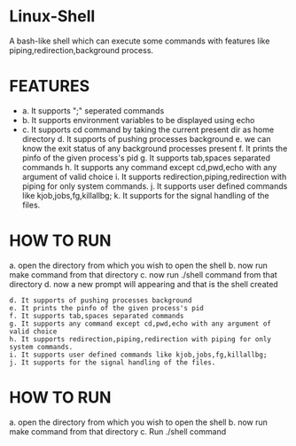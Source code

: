 # Linux-Shell
A bash-like shell which can execute some commands with features like piping,redirection,background process.

# FEATURES

  * a. It supports ";" seperated commands
*	b. It supports environment variables to be displayed using echo
*	c. It supports cd command by taking the current present dir as home directory
	d. It supports of pushing processes background
	e. we can know the exit status of any background processes present
	f. It prints the pinfo of the given process's pid
	g. It supports tab,spaces separated commands
	h. It supports any command except cd,pwd,echo with any argument of valid choice
	i. It supports redirection,piping,redirection with piping for only system commands.
	j. It supports user defined commands like kjob,jobs,fg,killallbg;
	k. It supports for the signal handling of the files.
  
# HOW TO RUN
  a. open the directory from which you wish to open the shell
	b. now run make command from that directory
	c. now run ./shell command from that directory
	d. now a new prompt will appearing and that is the shell created

	d. It supports of pushing processes background
	e. It prints the pinfo of the given process's pid
	f. It supports tab,spaces separated commands
	g. It supports any command except cd,pwd,echo with any argument of valid choice
	h. It supports redirection,piping,redirection with piping for only system commands.
	i. It supports user defined commands like kjob,jobs,fg,killallbg;
	j. It supports for the signal handling of the files.
  
# HOW TO RUN
  a. open the directory from which you wish to open the shell
	b. now run make command from that directory
	c. Run ./shell command 

